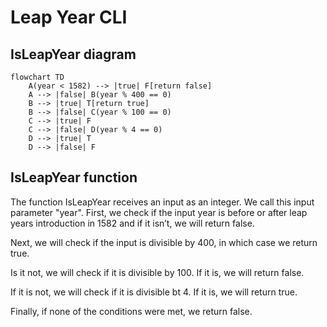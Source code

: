 # Leap Year CLI

## IsLeapYear diagram

```mermaid
flowchart TD
    A(year < 1582) --> |true| F[return false]
    A --> |false| B(year % 400 == 0)
    B --> |true| T[return true]
    B --> |false| C(year % 100 == 0)
    C --> |true| F
    C --> |false| D(year % 4 == 0)
    D --> |true| T
    D --> |false| F
```

## IsLeapYear function

The function IsLeapYear receives an input as an integer. We call this input parameter "year".
First, we check if the input year is before or after leap years introduction in 1582 and if it
isn’t, we will return false.

Next, we will check if the input is divisible by 400, in which case we return true.

Is it not, we will check if it is divisible by 100. If it is, we will return false.

If it is not, we will check if it is divisible bt 4. If it is, we will return true.

Finally, if none of the conditions were met, we return false.
